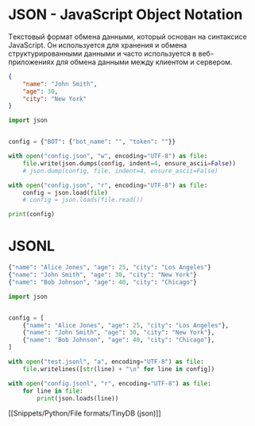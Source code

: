 # JSON - JavaScript Object Notation

Tекстовый формат обмена данными, который основан на синтаксисе JavaScript.
Он используется для хранения и обмена структурированными данными и часто используется
в веб-приложениях для обмена данными между клиентом и сервером.

```json
{
    "name": "John Smith",
    "age": 30,
    "city": "New York"
}
```

```python
import json


config = {"BOT": {"bot_name": "", "token": ""}}

with open("config.json", "w", encoding="UTF-8") as file:
    file.write(json.dumps(config, indent=4, ensure_ascii=False))
    # json.dump(config, file, indent=4, ensure_ascii=False)

with open("config.json", "r", encoding="UTF-8") as file:
    config = json.load(file)
    # config = json.loads(file.read())

print(config)
```

# JSONL

```python
{"name": "Alice Jones", "age": 25, "city": "Los Angeles"}
{"name": "John Smith", "age": 30, "city": "New York"}
{"name": "Bob Johnson", "age": 40, "city": "Chicago"}
```

```python
import json


config = [
    {"name": "Alice Jones", "age": 25, "city": "Los Angeles"},
    {"name": "John Smith", "age": 30, "city": "New York"},
    {"name": "Bob Johnson", "age": 40, "city": "Chicago"},
]

with open("test.jsonl", "a", encoding="UTF-8") as file:
    file.writelines([str(line) + "\n" for line in config])

with open("config.jsonl", "r", encoding="UTF-8") as file:
    for line in file:
        print(json.loads(line))
```

[[Snippets/Python/File formats/TinyDB (json)]]
